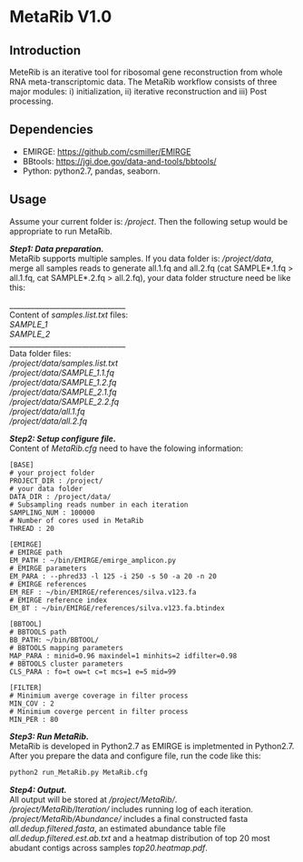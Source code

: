 # MetaRib V1.0
## Introduction 
MeteRib is an iterative tool for ribosomal gene reconstruction from whole RNA meta-transcriptomic data. The MetaRib workflow consists of three major modules: i) initialization, ii) iterative reconstruction and iii) Post processing. 

         
## Dependencies            
* EMIRGE: https://github.com/csmiller/EMIRGE
* BBtools: https://jgi.doe.gov/data-and-tools/bbtools/  
* Python: python2.7, pandas, seaborn.   


## Usage    

Assume your current folder is: */project*. Then the following setup would be appropriate to run MetaRib.    

***Step1: Data preparation.***       
MetaRib supports multiple samples. If you data folder is: */project/data*, merge all samples reads to generate all.1.fq and all.2.fq (cat SAMPLE*.1.fq > all.1.fq, cat SAMPLE*.2.fq > all.2.fq), your data folder structure need be like this:    

\________________________________   
Content of *samples.list.txt* files:    
*SAMPLE_1*   
*SAMPLE_2*   
\________________________________    
Data folder files:  
*/project/data/samples.list.txt*   
*/project/data/SAMPLE_1.1.fq*      
*/project/data/SAMPLE_1.2.fq*          
*/project/data/SAMPLE_2.1.fq*         
*/project/data/SAMPLE_2.2.fq*             
*/project/data/all.1.fq*   
*/project/data/all.2.fq*     

***Step2: Setup configure file.***       
Content of *MetaRib.cfg* need to have the folowing information:   
```
[BASE]    
# your project folder       
PROJECT_DIR : /project/   
# your data folder        
DATA_DIR : /project/data/        
# Subsampling reads number in each iteration        
SAMPLING_NUM : 100000     
# Number of cores used in MetaRib     
THREAD : 20   

[EMIRGE]     
# EMIRGE path       
EM_PATH : ~/bin/EMIRGE/emirge_amplicon.py  
# EMIRGE parameters   
EM_PARA : --phred33 -l 125 -i 250 -s 50 -a 20 -n 20  
# EMIRGE references   
EM_REF : ~/bin/EMIRGE/references/silva.v123.fa  
# EMIRGE reference index   
EM_BT : ~/bin/EMIRGE/references/silva.v123.fa.btindex   

[BBTOOL]   
# BBTOOLS path   
BB_PATH: ~/bin/BBTOOL/   
# BBTOOLS mapping parameters   
MAP_PARA : minid=0.96 maxindel=1 minhits=2 idfilter=0.98   
# BBTOOLS cluster parameters   
CLS_PARA : fo=t ow=t c=t mcs=1 e=5 mid=99   

[FILTER]    
# Minimium averge coverage in filter process    
MIN_COV : 2   
# Minimium coverge percent in filter process   
MIN_PER : 80    
```

***Step3: Run MetaRib.***  
MetaRib is developed in Python2.7 as EMIRGE is impletmented in Python2.7. After you prepare the data and configure file, run the code like this:    
```python
python2 run_MetaRib.py MetaRib.cfg
```
***Step4: Output.***       
All output will be stored at */project/MetaRib/*.    
*/project/MetaRib/Iteration/* includes running log of each iteration.   
*/project/MetaRib/Abundance/* includes a final constructed fasta *all.dedup.filtered.fasta*, an estimated abundance table file *all.dedup.filtered.est.ab.txt* and a heatmap distribution of top 20 most abudant contigs across samples *top20.heatmap.pdf*.     




